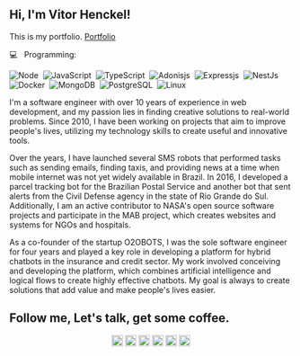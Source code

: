 
##  Hi, I'm Vitor Henckel!

This is my portfolio. [Portfolio](https://vitor.henckel.com.br)

💻  &nbsp; Programming: <br/>


![Node](https://img.shields.io/badge/-Node.js-5B9856?style=flat&logoColor=fff&logo=node.js)&nbsp;
![JavaScript](https://img.shields.io/badge/-JavaScript-FEAE32?style=flat&logoColor=fff&logo=javascript)&nbsp;
![TypeScript](https://img.shields.io/badge/-TypeScript-007ACC?style=flat&logoColor=fff&logo=typescript)&nbsp;
![Adonisjs](https://img.shields.io/badge/-Adonisjs-220052?style=flat&logoColor=fff&logo=adonisjs)&nbsp;
![Expressjs](https://img.shields.io/badge/-Express-ffffff?style=flat&logoColor=000&logo=express)&nbsp;
![NestJs](https://img.shields.io/badge/-Nest.js-ea2845?style=flat&logoColor=fff&logo=nestjs)&nbsp;
![Docker](https://img.shields.io/badge/-Docker-099cec?style=flat&logoColor=fff&logo=docker)&nbsp;
![MongoDB](https://img.shields.io/badge/-MongoDB-13aa52?style=flat&logoColor=fff&logo=mongodb)&nbsp;
![PostgreSQL](https://img.shields.io/badge/-PostgreSQL-336791?style=flat&logoColor=fff&logo=postgresql)&nbsp;
![Linux](https://img.shields.io/badge/-Linux-f2930d?style=flat&logoColor=fff&logo=linux)&nbsp;

<p>
I'm a software engineer with over 10 years of experience in web development, and my passion lies in finding creative solutions to real-world problems. Since 2010, I have been working on projects that aim to improve people's lives, utilizing my technology skills to create useful and innovative tools.
</p>
<p>
Over the years, I have launched several SMS robots that performed tasks such as sending emails, finding taxis, and providing news at a time when mobile internet was not yet widely available in Brazil. In 2016, I developed a parcel tracking bot for the Brazilian Postal Service and another bot that sent alerts from the Civil Defense agency in the state of Rio Grande do Sul. Additionally, I am an active contributor to NASA's open source software projects and participate in the MAB project, which creates websites and systems for NGOs and hospitals.
</p>
<p>
As a co-founder of the startup O2OBOTS, I was the sole software engineer for four years and played a key role in developing a platform for hybrid chatbots in the insurance and credit sector. My work involved conceiving and developing the platform, which combines artificial intelligence and logical flows to create highly effective chatbots. My goal is always to create solutions that add value and make people's lives easier.
</p>

## Follow me, Let's talk, get some coffee.

<p align="center">
<a href="https://twitter.com/Vitor_Henckel" target="blank"><img align="center" src="https://cdn.jsdelivr.net/npm/simple-icons@3.0.1/icons/twitter.svg" alt="Vitor_Henckel" height="20" width="20" /></a>
<a href="https://www.linkedin.com/in/vitorhenckel" target="blank"><img align="center" src="https://cdn.jsdelivr.net/npm/simple-icons@3.0.1/icons/linkedin.svg" alt="vitorhenckel" height="20" width="20" /></a>
<a href="https://fb.com/vitorhenckel" target="blank"><img align="center" src="https://cdn.jsdelivr.net/npm/simple-icons@3.0.1/icons/facebook.svg" alt="vitorhenckel" height="20" width="20" /></a>
<a href="https://www.instagram.com/vitorhenckel" target="blank"><img align="center" src="https://cdn.jsdelivr.net/npm/simple-icons@3.0.1/icons/instagram.svg" alt="vitorhenckel" height="20" width="20" /></a>
<a href="https://wa.me/5548992074276" target="blank"><img align="center" src="https://cdn.jsdelivr.net/npm/simple-icons@3.0.1/icons/whatsapp.svg" alt="vitorhenckel" height="20" width="20" /></a>
<a href="https://dev.to/vhenckel" target="blank"><img align="center" src="https://cdn.jsdelivr.net/npm/simple-icons@3.0.1/icons/dev-dot-to.svg" alt="vitorhenckel" height="20" width="20" /></a>
</p>
